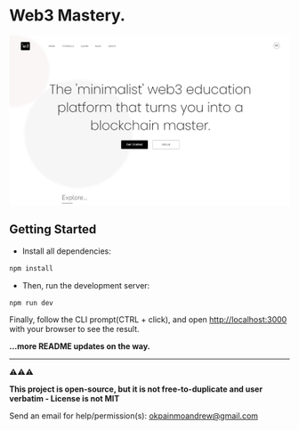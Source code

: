 # Web3 Mastery.

![project landing page screenshot](/public/project-banner.png)

## Getting Started

- Install all dependencies:


```bash
npm install
```

- Then, run the development server:

```bash
npm run dev
```

Finally, follow the CLI prompt(CTRL + click), and open [http://localhost:3000](http://localhost:3000) with your browser to see the result.


**...more README updates on the way.**

-------------------------------------------------------------------------------------

**⚠️⚠️⚠️**

**This project is open-source, but it is not free-to-duplicate and user verbatim - License is not MIT**

Send an email for help/permission(s): [okpainmoandrew@gmail.com](mailto:okpainmoandrew@gmail.com)

